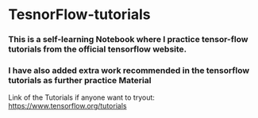 # **TesnorFlow-tutorials**

### This is a self-learning Notebook where I practice tensor-flow tutorials from the official tensorflow website. 
### I have also added extra work recommended in the tensorflow tutorials as further practice Material 

Link of the Tutorials if anyone want to tryout: https://www.tensorflow.org/tutorials
